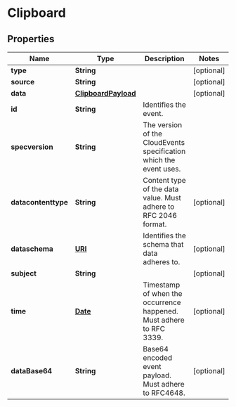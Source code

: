 

# Clipboard

## Properties

Name | Type | Description | Notes
------------ | ------------- | ------------- | -------------
**type** | **String** |  |  [optional]
**source** | **String** |  |  [optional]
**data** | [**ClipboardPayload**](ClipboardPayload.md) |  |  [optional]
**id** | **String** | Identifies the event. | 
**specversion** | **String** | The version of the CloudEvents specification which the event uses. | 
**datacontenttype** | **String** | Content type of the data value. Must adhere to RFC 2046 format. |  [optional]
**dataschema** | [**URI**](URI.md) | Identifies the schema that data adheres to. |  [optional]
**subject** | **String** |  |  [optional]
**time** | [**Date**](Date.md) | Timestamp of when the occurrence happened. Must adhere to RFC 3339. |  [optional]
**dataBase64** | **String** | Base64 encoded event payload. Must adhere to RFC4648. |  [optional]




